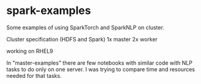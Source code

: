 # spark-examples

Some examples of using SparkTorch and SparkNLP on cluster.

Cluster specification (HDFS and Spark)
1x master
2x worker 

working on RHEL9

In "master-examples" there are few notebooks with similar code with NLP tasks to do only on one server. I was trying to compare time and resources needed for that tasks.

